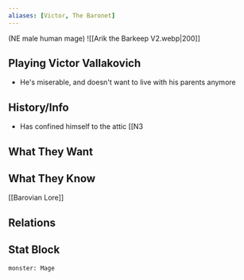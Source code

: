 ```yaml
---
aliases: [Victor, The Baronet]
---
```

(NE male human mage)
![[Arik the Barkeep V2.webp|200]]
## Playing Victor Vallakovich
- He's miserable, and doesn't want to live with his parents anymore

## History/Info
- Has confined himself to the attic [[N3

## What They Want

## What They Know
[[Barovian Lore]]

## Relations

## Stat Block

```statblock
monster: Mage
```

```dataviewjs
```
